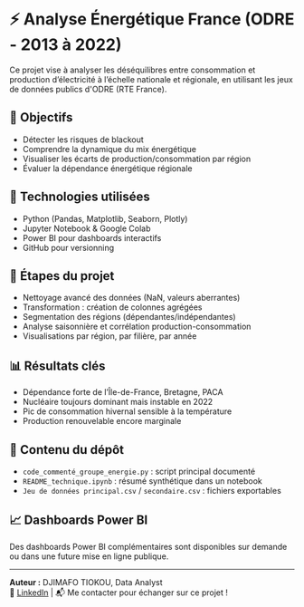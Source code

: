 
# ⚡ Analyse Énergétique France (ODRE - 2013 à 2022)

Ce projet vise à analyser les déséquilibres entre consommation et production d’électricité à l’échelle nationale et régionale, en utilisant les jeux de données publics d'ODRE (RTE France).

## 🎯 Objectifs
- Détecter les risques de blackout
- Comprendre la dynamique du mix énergétique
- Visualiser les écarts de production/consommation par région
- Évaluer la dépendance énergétique régionale

## 🧰 Technologies utilisées
- Python (Pandas, Matplotlib, Seaborn, Plotly)
- Jupyter Notebook & Google Colab
- Power BI pour dashboards interactifs
- GitHub pour versionning

## 🧹 Étapes du projet
- Nettoyage avancé des données (NaN, valeurs aberrantes)
- Transformation : création de colonnes agrégées
- Segmentation des régions (dépendantes/indépendantes)
- Analyse saisonnière et corrélation production-consommation
- Visualisations par région, par filière, par année

## 📊 Résultats clés
- Dépendance forte de l’Île-de-France, Bretagne, PACA
- Nucléaire toujours dominant mais instable en 2022
- Pic de consommation hivernal sensible à la température
- Production renouvelable encore marginale

## 📁 Contenu du dépôt
- `code_commenté_groupe_energie.py` : script principal documenté
- `README_technique.ipynb` : résumé synthétique dans un notebook
- `Jeu de données principal.csv` / `secondaire.csv` : fichiers exportables

## 📈 Dashboards Power BI
Des dashboards Power BI complémentaires sont disponibles sur demande ou dans une future mise en ligne publique.

---

**Auteur :** DJIMAFO TIOKOU, Data Analyst  
🔗 [LinkedIn](www.linkedin.com/in/stephane-djimafo) | 📬 Me contacter pour échanger sur ce projet !
